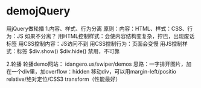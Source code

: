 # demojQuery
用jQuery做轮播
1.内容、样式、行为分离
原则：内容：HTML、样式：CSS、行为：JS
如果不分离？
用HTML控制样式：会使内容结构变复杂，拧巴，出现废话标签
用CSS控制内容：JS访问不到
用CSS控制行为：页面会变慢
用JS控制样式：标签 $div.show() $div.hide() 禁用，不可靠

2.轮播
轮播demo网站： idangero.us/swiper/demos
思路：一字排开图片，加在一个div里，加overflow：hidden
移动div，可以用margin-left/positio relative/绝对定位/CSS3 transform（性能最好）
